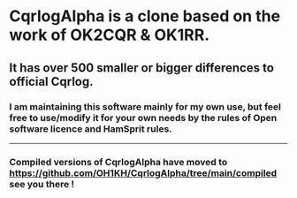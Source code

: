 # CqrlogAlpha is a clone based on the work of OK2CQR & OK1RR.
## It has over 500 smaller or bigger differences to official Cqrlog.
### I am maintaining this software mainly for my own use, but feel free to use/modify it for your own needs by the rules of Open software licence and HamSprit rules.
----------------------------------------------------------------------------------------------------


### Compiled versions of CqrlogAlpha have moved to https://github.com/OH1KH/CqrlogAlpha/tree/main/compiled  see you there !